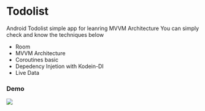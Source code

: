# Todolist
Android Todolist simple app for leanring MVVM Architecture
You can simply check and know the techniques below

- Room
- MVVM Architecture
- Coroutines basic
- Depedency Injetion with Kodein-DI
- Live Data 


### Demo
![](https://github.com/superbderrick/TodoList/blob/main/demo.gif?raw=true)




